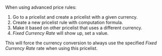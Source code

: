 When using advanced price rules:

1.  Go to a pricelist and create a pricelist with a given currency.
2.  Create a new pricelist rule with computation formula.
3.  Make it based on other pricelist that uses a different currency.
4.  *Fixed Currency Rate* will show up, set a value.

This will force the currency conversion to always use the specified
*Fixed Currency Rate* rate when using this pricelist.
